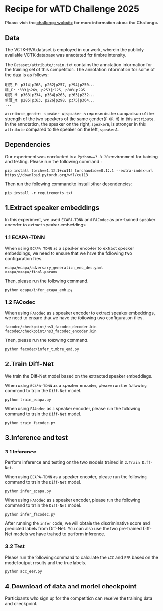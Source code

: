 # Recipe for vATD Challenge 2025
Please visit the [challenge website](https://www.ncmmsc.org.cn/tsyt/) for more information about the Challenge.

## Data 
The VCTK-RVA dataset is employed in our work, wherein the publicly available VCTK database was annotated for timbre intensity.

The `Dataset/attribute/train.txt` contains the annotation information for the training set of this competition.
The annotation information for some of the data is as follows:
```
明亮_F: p314|p268, p262|p257, p294|p250...
粗_F: p333|p269, p253|p225, p303|p295...
明亮_M: p363|p334, p364|p263, p263|p232...
单薄_M: p285|p363, p226|p298, p275|p364...
...
```
`attribute_gender: speaker A|speaker B` represents the comparison of the strength of the two speakers of the same gender(`F OR M`) in this `attribute`. In the annotation, the speaker on the right, `speakerB`, is stronger in this `attribute` compared to the speaker on the left, `speakerA`.


## Dependencies
Our experiment was conducted in a `Python==3.8.20` environment for training and testing.
Please run the following command :
```
pip install torch==1.12.1+cu113 torchaudio==0.12.1 --extra-index-url https://download.pytorch.org/whl/cu113
```
Then run the following command to install other dependencies:
```
pip install -r requirements.txt
```
## 1.Extract speaker embeddings
In this experiment, we used `ECAPA-TDNN` and `FACodec` as pre-trained speaker encoder to extract speaker embeddings.

### 1.1 ECAPA-TDNN
When using `ECAPA-TDNN` as a speaker encoder to extract speaker embeddings, we need to ensure that we have the following two configuration files.
```
ecapa/ecapa/adversary_generation_enc_dec.yaml
ecapa/ecapa/final.params
```
Then, please run the following command.
```
python ecapa/infer_ecapa_emb.py
```
### 1.2 FACodec
When using `FACodec` as a speaker encoder to extract speaker embeddings, we need to ensure that we have the following two configuration files.
```
facodec/checkpoint/ns3_facodec_decoder.bin
facodec/checkpoint/ns3_facodec_encoder.bin
```
Then, please run the following command.
```
python facodec/infer_timbre_emb.py
```

## 2.Train Diff-Net
We train the Diff-Net model based on the extracted speaker embeddings.

When using `ECAPA-TDNN` as a speaker encoder, please run the following command to train the `Diff-Net` model.
```
python train_ecapa.py
```
When using `FACodec` as a speaker encoder, please run the following command to train the `Diff-Net` model.
```
python train_facodec.py
```

## 3.Inference and test
### 3.1 Inference
Perform inference and testing on the two models trained in `2.Train Diff-Net`.

When using `ECAPA-TDNN` as a speaker encoder, please run the following command to train the `Diff-Net` model.
```
python infer_ecapa.py
```
When using `FACodec` as a speaker encoder, please run the following command to train the `Diff-Net` model.
```
python infer_facodec.py
```
After running the `infer` code, we will obtain the discriminative score and predicted labels from Diff-Net.
You can also use the two pre-trained Diff-Net models we have trained to perform inference.
### 3.2 Test
Please run the following command to calculate the `ACC` and `EER` based on the model output results and the true labels.
```
python acc_eer.py
```

## 4.Download of data and model checkpoint
Participants who sign up for the competition can receive the training data and checkpoint.

